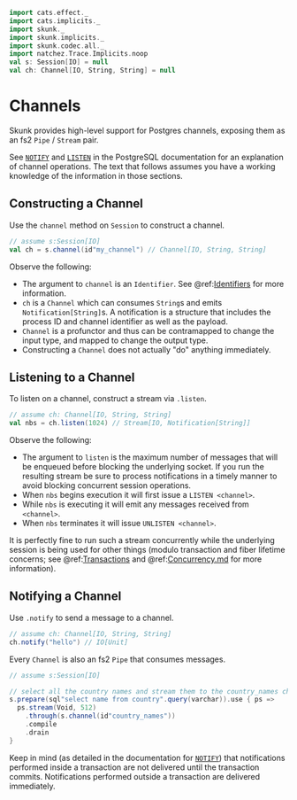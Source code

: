 ```scala mdoc:invisible
import cats.effect._
import cats.implicits._
import skunk._
import skunk.implicits._
import skunk.codec.all._
import natchez.Trace.Implicits.noop
val s: Session[IO] = null
val ch: Channel[IO, String, String] = null
```
# Channels

Skunk provides high-level support for Postgres channels, exposing them as an fs2 `Pipe` / `Stream` pair.

See [`NOTIFY`](https://www.postgresql.org/docs/10/sql-notify.html) and [`LISTEN`](https://www.postgresql.org/docs/10/sql-listen.html) in the PostgreSQL documentation for an explanation of channel operations. The text that follows assumes you have a working knowledge of the information in those sections.

## Constructing a Channel

Use the `channel` method on `Session` to construct a channel.

```scala mdoc:compile-only
// assume s:Session[IO]
val ch = s.channel(id"my_channel") // Channel[IO, String, String]
```

Observe the following:

- The argument to `channel` is an `Identifier`. See @ref:[Identifiers](../reference/Identifiers.md) for more information.
- `ch` is a `Channel` which can consumes `String`s and emits `Notification[String]`s. A notification is a structure that includes the process ID and channel identifier as well as the payload.
- `Channel` is a profunctor and thus can be contramapped to change the input type, and mapped to change the output type.
- Constructing a `Channel` does not actually "do" anything immediately.

## Listening to a Channel

To listen on a channel, construct a stream via `.listen`.

```scala mdoc:compile-only
// assume ch: Channel[IO, String, String]
val nbs = ch.listen(1024) // Stream[IO, Notification[String]]
```

Observe the following:

- The argument to `listen` is the maximum number of messages that will be enqueued before blocking the underlying socket. If you run the resulting stream be sure to process notifications in a timely manner to avoid blocking concurrent session operations.
- When `nbs` begins execution it will first issue a `LISTEN <channel>`.
- While `nbs` is executing it will emit any messages received from `<channel>`.
- When `nbs` terminates it will issue `UNLISTEN <channel>`.

It is perfectly fine to run such a stream concurrently while the underlying session is being used for other things (modulo transaction and fiber lifetime concerns; see @ref:[Transactions](Transactions.md) and @ref:[Concurrency.md](../reference/Concurrency.md) for more information).

## Notifying a Channel

Use `.notify` to send a message to a channel.

```scala mdoc:compile-only
// assume ch: Channel[IO, String, String]
ch.notify("hello") // IO[Unit]
```

Every `Channel` is also an fs2 `Pipe` that consumes messages.

```scala mdoc:compile-only
// assume s:Session[IO]

// select all the country names and stream them to the country_names channel.
s.prepare(sql"select name from country".query(varchar)).use { ps =>
  ps.stream(Void, 512)
    .through(s.channel(id"country_names"))
    .compile
    .drain
}
```

Keep in mind (as detailed in the documentation for [`NOTIFY`](https://www.postgresql.org/docs/10/sql-notify.html)) that notifications performed inside a transaction are not delivered until the transaction commits. Notifications performed outside a transaction are delivered immediately.
